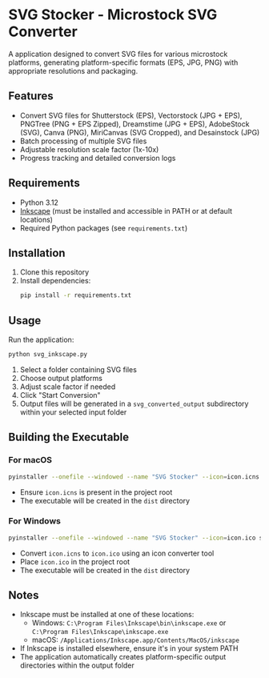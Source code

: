 # SVG Stocker - Microstock SVG Converter

A application designed to convert SVG files for various microstock platforms, generating platform-specific formats (EPS, JPG, PNG) with appropriate resolutions and packaging.

## Features
- Convert SVG files for Shutterstock (EPS), Vectorstock (JPG + EPS), PNGTree (PNG + EPS Zipped), Dreamstime (JPG + EPS), AdobeStock (SVG), Canva (PNG), MiriCanvas (SVG Cropped), and Desainstock (JPG)
- Batch processing of multiple SVG files
- Adjustable resolution scale factor (1x-10x)
- Progress tracking and detailed conversion logs

## Requirements
- Python 3.12
- [Inkscape](https://inkscape.org/) (must be installed and accessible in PATH or at default locations)
- Required Python packages (see `requirements.txt`)

## Installation
1. Clone this repository
2. Install dependencies:
   ```bash
   pip install -r requirements.txt
   ```

## Usage
Run the application:
```bash
python svg_inkscape.py
```

1. Select a folder containing SVG files
2. Choose output platforms
3. Adjust scale factor if needed
4. Click "Start Conversion"
5. Output files will be generated in a `svg_converted_output` subdirectory within your selected input folder

## Building the Executable

### For macOS
```bash
pyinstaller --onefile --windowed --name "SVG Stocker" --icon=icon.icns svg_inkscape.py
```
- Ensure `icon.icns` is present in the project root
- The executable will be created in the `dist` directory

### For Windows
```bash
pyinstaller --onefile --windowed --name "SVG Stocker" --icon=icon.ico svg_inkscape.py
```
- Convert `icon.icns` to `icon.ico` using an icon converter tool
- Place `icon.ico` in the project root
- The executable will be created in the `dist` directory

## Notes
- Inkscape must be installed at one of these locations:
  - Windows: `C:\Program Files\Inkscape\bin\inkscape.exe` or `C:\Program Files\Inkscape\inkscape.exe`
  - macOS: `/Applications/Inkscape.app/Contents/MacOS/inkscape`
- If Inkscape is installed elsewhere, ensure it's in your system PATH
- The application automatically creates platform-specific output directories within the output folder
